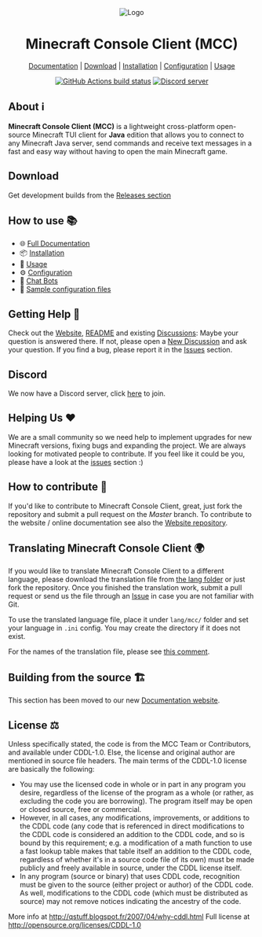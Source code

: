 <div align="center">

<img src="https://i.pics.rs/LLDhE.png" alt="Logo"/>

# Minecraft Console Client (MCC)

[Documentation](https://mccteam.github.io/) | [Download](#download) | [Installation](https://mccteam.github.io/guide/installation.html) | [Configuration](https://mccteam.github.io/guide/configuration.html) | [Usage](https://mccteam.github.io/guide/usage.html)

[![GitHub Actions build status](https://github.com/MCCTeam/Minecraft-Console-Client/actions/workflows/build-and-release.yml/badge.svg)](https://github.com/MCCTeam/Minecraft-Console-Client/releases/latest) <a href="https://discord.gg/sfBv4TtpC9"><img src="https://img.shields.io/discord/1018553894831403028?color=5865F2&logo=discord&logoColor=white" alt="Discord server" /></a>

</div>

## **About ℹ️**

**Minecraft Console Client (MCC)** is a lightweight cross-platform open-source Minecraft TUI client for **Java** edition that allows you to connect to any Minecraft Java server, send commands and receive text messages in a fast and easy way without having to open the main Minecraft game.

## Download

Get development builds from the [Releases section](https://github.com/MCCTeam/Minecraft-Console-Client/releases/latest)

## How to use 📚

-   🌐 [Full Documentation](https://mccteam.github.io/)
-   📦 [Installation](https://mccteam.github.io/guide/installation.html)
-   📖 [Usage](https://mccteam.github.io/guide/usage.html)
-   ⚙️ [Configuration](https://mccteam.github.io/guide/configuration.html)
-   🤖 [Chat Bots](https://mccteam.github.io/guide/chat-bots.html)
-   📝 [Sample configuration files](MinecraftClient/config/)

## Getting Help 🙋

Check out the [Website](https://mccteam.github.io/), [README](https://github.com/MCCTeam/Minecraft-Console-Client/tree/master/MinecraftClient/config#minecraft-console-client-user-manual) and existing [Discussions](https://github.com/MCCTeam/Minecraft-Console-Client/discussions): Maybe your question is answered there. If not, please open a [New Discussion](https://github.com/MCCTeam/Minecraft-Console-Client/discussions/new) and ask your question. If you find a bug, please report it in the [Issues](https://github.com/MCCTeam/Minecraft-Console-Client/issues) section.

## Discord

We now have a Discord server, click [here](https://discord.gg/sfBv4TtpC9) to join.

## Helping Us ❤️

We are a small community so we need help to implement upgrades for new Minecraft versions, fixing bugs and expanding the project. We are always looking for motivated people to contribute. If you feel like it could be you, please have a look at the [issues](https://github.com/MCCTeam/Minecraft-Console-Client/issues?q=is%3Aissue+is%3Aopen+label%3Awaiting-for%3Acontributor) section :)

## How to contribute 📝

If you'd like to contribute to Minecraft Console Client, great, just fork the repository and submit a pull request on the _Master_ branch. To contribute to the website / online documentation see also the [Website repository](https://github.com/MCCTeam/MCCTeam.github.io).

## Translating Minecraft Console Client 🌍

If you would like to translate Minecraft Console Client to a different language, please download the translation file from [the lang folder](https://github.com/MCCTeam/Minecraft-Console-Client/tree/master/MinecraftClient/Resources/lang) or just fork the repository. Once you finished the translation work, submit a pull request or send us the file through an [Issue](https://github.com/MCCTeam/Minecraft-Console-Client/issues) in case you are not familiar with Git.

To use the translated language file, place it under `lang/mcc/` folder and set your language in `.ini` config. You may create the directory if it does not exist.

For the names of the translation file, please see [this comment](https://github.com/MCCTeam/Minecraft-Console-Client/pull/1282#issuecomment-711150715).

## Building from the source 🏗️

This section has been moved to our new [Documentation website](https://mccteam.github.io/guide/installation.html#building-from-the-source-code).

## License ⚖️

Unless specifically stated, the code is from the MCC Team or Contributors, and available under CDDL-1.0. Else, the license and original author are mentioned in source file headers.
The main terms of the CDDL-1.0 license are basically the following:

-   You may use the licensed code in whole or in part in any program you desire, regardless of the license of the program as a whole (or rather, as excluding the code you are borrowing). The program itself may be open or closed source, free or commercial.
-   However, in all cases, any modifications, improvements, or additions to the CDDL code (any code that is referenced in direct modifications to the CDDL code is considered an addition to the CDDL code, and so is bound by this requirement; e.g. a modification of a math function to use a fast lookup table makes that table itself an addition to the CDDL code, regardless of whether it's in a source code file of its own) must be made publicly and freely available in source, under the CDDL license itself.
-   In any program (source or binary) that uses CDDL code, recognition must be given to the source (either project or author) of the CDDL code. As well, modifications to the CDDL code (which must be distributed as source) may not remove notices indicating the ancestry of the code.

More info at http://qstuff.blogspot.fr/2007/04/why-cddl.html
Full license at http://opensource.org/licenses/CDDL-1.0
